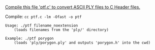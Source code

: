 [Compile this file 'ptf.c' to convert ASCII PLY files to C Header files.](ptf.c)

Compile:
`cc ptf.c -lm -Ofast -o ptf`
```
Usage: ./ptf filename_noextension
    (loads filenames from the 'ply/' directory)

Example: ./ptf porygon
    (loads 'ply/porygon.ply' and outputs 'porygon.h' into the cwd)
```

